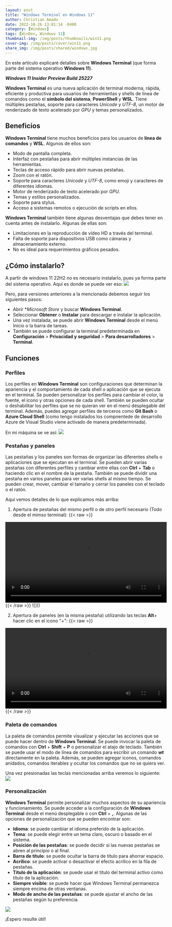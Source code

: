 ```yaml
---
layout: post
title: "Windows Terminal en Windows 11"
author: Christian Amado
date: 2022-10-26 13:01:14 -0400
category: [Windows]
tags: [WinDev, Windows 11]
thumbnail-img: /img/posts/thumbnails/win11.png
cover-img: /img/posts/cover/win11.png
share_img: /img/posts/shared/windows.jpg
---
```


En este artículo explicaré detalles sobre **Windows Terminal** (que forma parte del sistema operativo **Windows 11**).

***Windows 11 Insider Preview Build 25227***

<!--more-->

**Windows Terminal** es una nueva aplicación de terminal moderna, rápida, eficiente y productiva para usuarios de herramientas y shells de línea de comandos como el **símbolo del sistema**, **PowerShell** y **WSL**. Tiene múltiples pestañas, soporte para caracteres *Unicode* y *UTF-8*, un motor de renderizado de texto acelerado por *GPU* y temas personalizados.

## Beneficios
**Windows Terminal** tiene muchos beneficios para los usuarios de **línea de comandos** y **WSL**. Algunos de ellos son:

* Modo de pantalla completa.
* Interfaz con pestañas para abrir múltiples instancias de las herramientas.
* Teclas de acceso rápido para abrir nuevas pestañas.
* Zoom con el ratón.
* Soporte para caracteres *Unicode* y *UTF-8*, como emoji y caracteres de diferentes idiomas.
* Motor de renderizado de texto acelerado por *GPU*.
* Temas y estilos personalizados.
* Soporte para stylus.
* Acceso a sistemas remotos o ejecución de scripts en ellos.

**Windows Terminal** también tiene algunas desventajas que debes tener en cuenta antes de instalarlo. Algunas de ellas son:

* Limitaciones en la reproducción de vídeo HD a través del terminal.
* Falta de soporte para dispositivos USB como cámaras y almacenamiento externo.
* No es ideal para requerimientos gráficos pesados.

## ¿Cómo instalarlo?
A partir de windows 11 22H2 no es necesario instalarlo, pues ya forma parte del sistema operativo. Aquí es donde se puede ver eso:
![](/img/posts/2022/10/26/1.png)

Pero, para versiones anteriores a la mencionada debemos seguir los siguientes pasos:
* Abrir **Microsoft Store* y buscar **Windows Terminal**.
* Seleccionar **Obtener** o **Instalar** para descargar e instalar la aplicación.
* Una vez instalada, se puede abrir **Windows Terminal** desde el menú Inicio o la barra de tareas.
* También se puede configurar la terminal predeterminada en **Configuración** > **Privacidad y seguridad** > **Para desarrolladores** > **Terminal**.

## Funciones

### Perfiles
Los perfiles en **Windows Terminal** son configuraciones que determinan la apariencia y el comportamiento de cada shell o aplicación que se ejecuta en el terminal. Se pueden personalizar los perfiles para cambiar el color, la fuente, el icono y otras opciones de cada shell. También se pueden ocultar o deshabilitar los perfiles que se no quieran ver en el menú desplegable del terminal. Además, puedes agregar perfiles de terceros como **Git Bash** o **Azure Cloud Shell** (como tengo instalados los compnentede de desarrollo Azure de Visual Studio viene activado de manera predeterminada). 

En mi máquina se ve así:
![](/img/posts/2022/10/26/2.png)

### Pestañas y paneles
Las pestañas y los paneles son formas de organizar las diferentes shells o aplicaciones que se ejecutan en el terminal. Se pueden abrir varias pestañas con diferentes perfiles y cambiar entre ellas con **Ctrl** + **Tab** o haciendo clic en el nombre de la pestaña. También se puede dividir una pestaña en varios paneles para ver varias shells al mismo tiempo. Se pueden crear, mover, cambiar el tamaño y cerrar los paneles con el teclado o el ratón.

Aquí vemos detalles de lo que explicamos más arriba:
1. Apertura de pestañas del mismo perfil o de otro perfil necesario (Todo desde el mimso terminal):
{{< raw >}}    
<video width=100% controls autoplay>
<source src="/img/posts/2022/10/26/3.mp4" type="video/mp4">
Your browser does not support the video tag.  
</video> 
{{< /raw >}}
![]()

2. Apertura de paneles (en la misma pestaña) utilizando las teclas **Alt**+ hacer clic en el icono "+":
{{< raw >}}    
<video width=100% controls autoplay>
    <source src="/img/posts/2022/10/26/4.mp4" type="video/mp4">
    Your browser does not support the video tag.  
</video>  
{{< /raw >}}

### Paleta de comandos
La paleta de comandos permite visualizar y ejecutar las acciones que se puede hacer dentro de **Windows Terminal**. Se puede invocar la paleta de comandos con **Ctrl** + **Shift** + **P** o personalizar el atajo de teclado. También  se puede usar el modo de línea de comandos para escribir un comando ***wt*** directamente en la paleta. Además, se pueden agregar iconos, comandos anidados, comandos iterables y ocultar los comandos que no se quiera ver.

Una vez presionadas las teclas mencionadas arriba veremos lo siguiente:
![](/img/posts/2022/10/26/5.png)

### Personalización
**Windows Terminal** permite personalizar muchos aspectos de su apariencia y funcionamiento. Se puede acceder a la configuración de **Windows Terminal** desde el menú desplegable o con **Ctrl** + **,**. Algunas de las opciones de personalización que se pueden encontrar son:
* **Idioma**: se puede cambiar el idioma preferido de la aplicación.
* **Tema**: se puede elegir entre un tema claro, oscuro o basado en el sistema.
* **Posición de las pestañas**: se puede decidir si las nuevas pestañas se abren al principio o al final.
* **Barra de título**: se puede ocultar la barra de título para ahorrar espacio.
* **Acrílico**: se puede activar o desactivar el efecto acrílico en la fila de pestañas.
* **Título de la aplicación**: se puede usar el título del terminal activo como título de la aplicación.
* **Siempre visible**: se puede hacer que Windows Terminal permanezca siempre encima de otras ventanas.
* **Modo de ancho de las pestañas**: se puede ajustar el ancho de las pestañas según tu preferencia.

![](/img/posts/2022/10/26/6.png)

¡Espero resulte útil!

